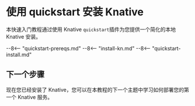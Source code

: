 # 使用 quickstart 安装 Knative

本快速入门教程通过使用 Knative `quickstart`插件为您提供一个简化的本地 Knative 安装。

--8<-- "quickstart-prereqs.md"
--8<-- "install-kn.md"
--8<-- "quickstart-install.md"

## 下一个步骤

现在您已经安装了 Knative，您可以在本教程的下一个主题中学习如何部署您的第一个 Knative 服务。
